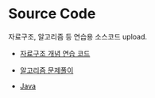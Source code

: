 # Source Code

자료구조, 알고리즘 등 연습용 소스코드 upload.

- [자료구조 개념 연습 코드](DataStructure)

- [알고리즘 문제풀이](Algorithm/README.md)

- [Java](Java/README.md)